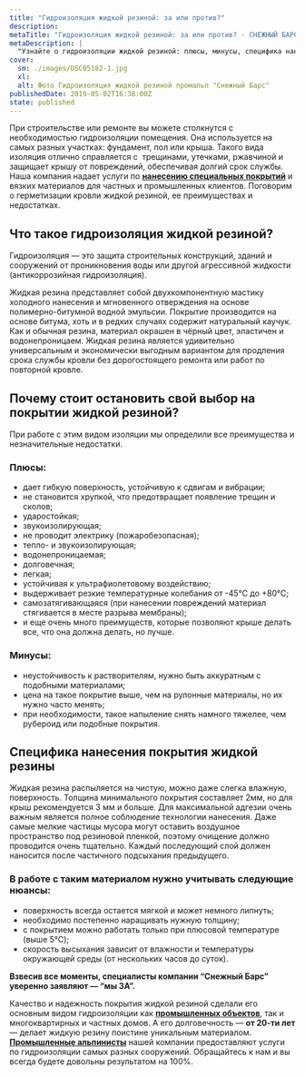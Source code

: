 ```yaml
---
title: "Гидроизоляция жидкой резиной: за или против?"
description: 
metaTitle: "Гидроизоляция жидкой резиной: за или против? - СНЕЖНЫЙ БАРС"
metaDescription: |
  "Узнайте о гидроизоляции жидкой резиной: плюсы, минусы, специфика нанесения покрытия профессиональными промышленными альпинистами \"Снежный Барс\""
cover:
  sm: ./images/DSC05182-1.jpg
  xl: 
  alt: Фото Гидроизоляция жидкой резиной промальп "Снежный Барс"
publishedDate: 2019-05-02T16:38:00Z
state: published    
---
```

При строительстве или ремонте вы можете столкнутся с необходимостью гидроизоляции помещения. Она используется на самых разных участках: фундамент, пол или крыша. Такого вида изоляция отлично справляется с  трещинами, утечками, ржавчиной и защищает крышу от повреждений, обеспечивая долгий срок службы. Наша компания надает услуги по **[нанесению специальных покрытий](/ru/nanesenie-specialnyx-pokrytij/)** и вязких материалов для частных и промышленных клиентов. Поговорим о герметизации кровли жидкой резиной, ее преимуществах и недостатках.  

## Что такое гидроизоляция жидкой резиной?

Гидроизоляция — это защита строительных конструкций, зданий и сооружений от проникновения воды или другой агрессивной жидкости (антикоррозийная гидроизоляция).

Жидкая резина представляет собой двухкомпонентную мастику холодного нанесения и мгновенного отверждения на основе полимерно-битумной водной эмульсии. Покрытие производится на основе битума, хоть и в редких случаях содержит натуральный каучук. Как и обычная резина, материал окрашен в чёрный цвет, эластичен и водонепроницаем. Жидкая резина является удивительно универсальным и экономически выгодным вариантом для продления срока службы кровли без дорогостоящего ремонта или работ по повторной кровле.  

## Почему стоит остановить свой выбор на покрытии жидкой резиной?

При работе с этим видом изоляции мы определили все преимущества и незначительные недостатки.

### Плюсы:

- дает гибкую поверхность, устойчивую к сдвигам и вибрации;
- не становится хрупкой, что предотвращает появление трещин и сколов;
- ударостойкая;
- звукоизолирующая;
- не проводит электрику (пожаробезопасная);
- тепло\- и звукоизолирующая;
- водонепроницаемая;
- долговечная;
- легкая;
- устойчивая к ультрафиолетовому воздействию;
- выдерживает резкие температурные колебания от -45℃ до +80℃;
- самозатягивающаяся (при нанесении повреждений материал стягивается в месте разрыва мембраны);
- и еще очень много преимуществ, которые позволяют крыше делать все, что она должна делать, но лучше.

### Минусы:

- неустойчивость к растворителям, нужно быть аккуратным с подобными материалами;
- цена на такое покрытие выше, чем на рулонные материалы, но их нужно часто менять;
- при необходимости, такое напыление снять намного тяжелее, чем рубероид или подобные покрытия.

## Специфика нанесения покрытия жидкой резины

Жидкая резина распыляется на чистую, можно даже слегка влажную, поверхность. Толщина минимального покрытия составляет 2мм, но для крыш рекомендуется 3 мм и больше. Для максимальной адгезии очень важным является полное соблюдение технологии нанесения. Даже самые мелкие частицы мусора могут оставить воздушное пространство под резиновой пленкой, поэтому очищение должно проводится очень тщательно. Каждый последующий слой должен наносится после частичного подсыхания предыдущего.

### В работе с таким материалом нужно учитывать следующие нюансы:

- поверхность всегда остается мягкой и может немного липнуть;
- необходимо постепенно наращивать нужную толщину;
- с покрытием можно работать только при плюсовой температуре (выше 5℃);
- скорость высыхания зависит от влажности и температуры окружающей среды (от нескольких часов до суток).

**Взвесив все моменты, специалисты компании “Снежный Барс” уверенно заявляют — “мы ЗА”.**

Качество и надежность покрытия жидкой резиной сделали его основным видом гидроизоляции как [**промышленных объектов**](/ru/dlya-predpriyatij/), так и многоквартирных и частных домов. А его долговечность — **от 20-ти лет** — делает жидкую резину поистине уникальным материалом. [**Промышленные альпинисты**](/ru/) нашей компании предоставляют услуги по гидроизоляции самых разных сооружений. Обращайтесь к нам и вы всегда будете довольны результатом на 100%.
